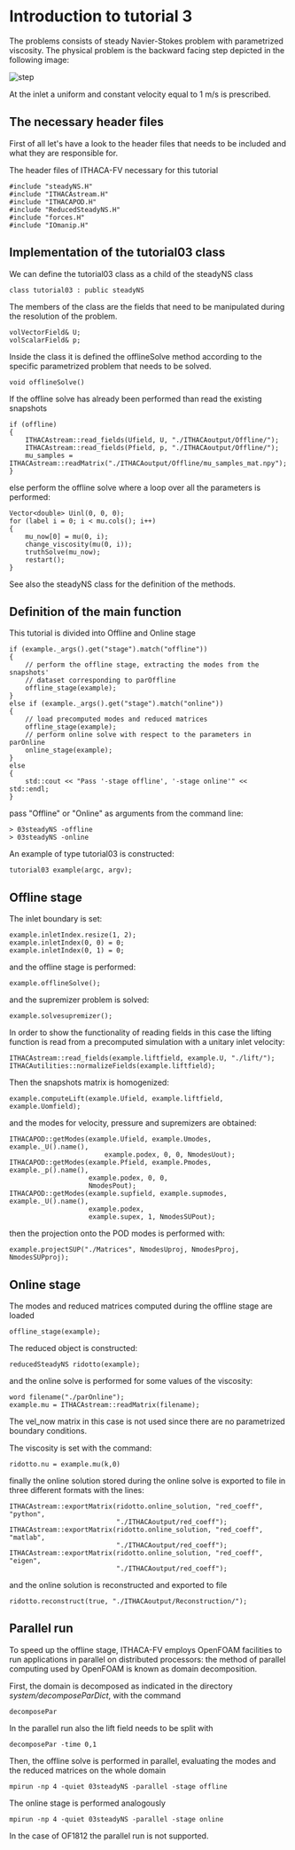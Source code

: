 # Introduction to tutorial 3

The problems consists of steady Navier-Stokes problem with parametrized
viscosity. The physical problem is the backward facing step depicted in the
following image:

![step](../../../docs/images/step.png)

At the inlet a uniform and constant velocity equal to 1 m/s is prescribed.

## The necessary header files

First of all let's have a look to the header files that needs to be included and what they are responsible for.

The header files of ITHACA-FV necessary for this tutorial

    #include "steadyNS.H"
    #include "ITHACAstream.H"
    #include "ITHACAPOD.H"
    #include "ReducedSteadyNS.H"
    #include "forces.H"
    #include "IOmanip.H"

## Implementation of the tutorial03 class

We can define the tutorial03 class as a child of the steadyNS class

    class tutorial03 : public steadyNS

The members of the class are the fields that need to be manipulated during the resolution of the problem.

    volVectorField& U;
    volScalarField& p;

Inside the class it is defined the offlineSolve method according to the specific parametrized problem that needs to be solved.

    void offlineSolve()

If the offline solve has already been performed than read the existing snapshots

    if (offline)
    {
        ITHACAstream::read_fields(Ufield, U, "./ITHACAoutput/Offline/");
        ITHACAstream::read_fields(Pfield, p, "./ITHACAoutput/Offline/");
        mu_samples = ITHACAstream::readMatrix("./ITHACAoutput/Offline/mu_samples_mat.npy");
    }

else perform the offline solve where a loop over all the parameters is performed:

    Vector<double> Uinl(0, 0, 0);
    for (label i = 0; i < mu.cols(); i++)
    {
        mu_now[0] = mu(0, i);
        change_viscosity(mu(0, i));
        truthSolve(mu_now);
        restart();
    }

See also the steadyNS class for the definition of the methods.

## Definition of the main function

This tutorial is divided into Offline and Online stage

    if (example._args().get("stage").match("offline"))
    {
        // perform the offline stage, extracting the modes from the snapshots'
        // dataset corresponding to parOffline
        offline_stage(example);
    }
    else if (example._args().get("stage").match("online"))
    {
        // load precomputed modes and reduced matrices
        offline_stage(example);
        // perform online solve with respect to the parameters in parOnline
        online_stage(example);
    }
    else
    {
        std::cout << "Pass '-stage offline', '-stage online'" << std::endl;
    }

pass "Offline" or "Online" as arguments from the command line:

    > 03steadyNS -offline
    > 03steadyNS -online

An example of type tutorial03 is constructed:

    tutorial03 example(argc, argv);

## Offline stage

The inlet boundary is set:

    example.inletIndex.resize(1, 2);
    example.inletIndex(0, 0) = 0;
    example.inletIndex(0, 1) = 0;

and the offline stage is performed:

    example.offlineSolve();

and the supremizer problem is solved:

    example.solvesupremizer();

In order to show the functionality of reading fields in this case the lifting function is read from a precomputed simulation with a unitary inlet velocity:

    ITHACAstream::read_fields(example.liftfield, example.U, "./lift/");
    ITHACAutilities::normalizeFields(example.liftfield);

Then the snapshots matrix is homogenized:

    example.computeLift(example.Ufield, example.liftfield, example.Uomfield);

and the modes for velocity, pressure and supremizers are obtained:

    ITHACAPOD::getModes(example.Ufield, example.Umodes, example._U().name(),
                            example.podex, 0, 0, NmodesUout);
    ITHACAPOD::getModes(example.Pfield, example.Pmodes, example._p().name(),
                        example.podex, 0, 0,
                        NmodesPout);
    ITHACAPOD::getModes(example.supfield, example.supmodes, example._U().name(),
                        example.podex,
                        example.supex, 1, NmodesSUPout);

then the projection onto the POD modes is performed with:

    example.projectSUP("./Matrices", NmodesUproj, NmodesPproj, NmodesSUPproj);

## Online stage

The modes and reduced matrices computed during the offline stage are loaded

    offline_stage(example);

The reduced object is constructed:

    reducedSteadyNS ridotto(example);

and the online solve is performed for some values of the viscosity:

    word filename("./parOnline");
    example.mu = ITHACAstream::readMatrix(filename);

The vel_now matrix in this case is not used since there are no parametrized boundary conditions.

The viscosity is set with the command:

    ridotto.nu = example.mu(k,0)

finally the online solution stored during the online solve is exported to file in three different formats with the lines:

    ITHACAstream::exportMatrix(ridotto.online_solution, "red_coeff", "python",
                               "./ITHACAoutput/red_coeff");
    ITHACAstream::exportMatrix(ridotto.online_solution, "red_coeff", "matlab",
                               "./ITHACAoutput/red_coeff");
    ITHACAstream::exportMatrix(ridotto.online_solution, "red_coeff", "eigen",
                               "./ITHACAoutput/red_coeff");

and the online solution is reconstructed and exported to file

    ridotto.reconstruct(true, "./ITHACAoutput/Reconstruction/");


## Parallel run

To speed up the offline stage, ITHACA-FV employs OpenFOAM facilities to run
applications in parallel on distributed processors: the method of parallel
computing used by OpenFOAM is known as domain decomposition.

First, the domain is decomposed as indicated in the directory
*system/decomposeParDict*, with the command

    decomposePar

In the parallel run also the lift field needs to be split with

    decomposePar -time 0,1

Then, the offline solve is performed in parallel, evaluating the modes and the
reduced matrices on the whole domain

    mpirun -np 4 -quiet 03steadyNS -parallel -stage offline

The online stage is performed analogously

    mpirun -np 4 -quiet 03steadyNS -parallel -stage online

In the case of OF1812 the parallel run is not supported.
